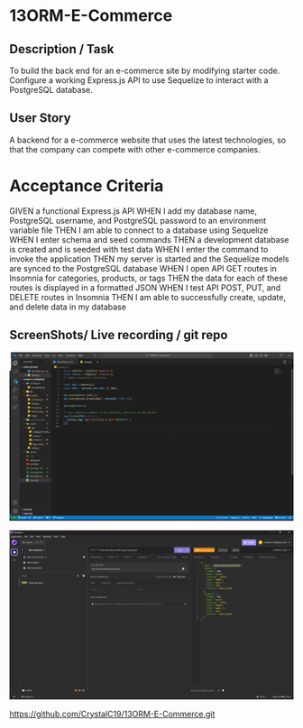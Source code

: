 # 13ORM-E-Commerce

## Description / Task
To build the back end for an e-commerce site by modifying starter code. Configure a working Express.js API to use Sequelize to interact with a PostgreSQL database.

## User Story

A backend for a e-commerce website that uses the latest technologies, 
so that the company can compete with other e-commerce companies.

# Acceptance Criteria
GIVEN a functional Express.js API
WHEN I add my database name, PostgreSQL username, and PostgreSQL password to an environment variable file
THEN I am able to connect to a database using Sequelize
WHEN I enter schema and seed commands
THEN a development database is created and is seeded with test data
WHEN I enter the command to invoke the application
THEN my server is started and the Sequelize models are synced to the PostgreSQL database
WHEN I open API GET routes in Insomnia for categories, products, or tags
THEN the data for each of these routes is displayed in a formatted JSON
WHEN I test API POST, PUT, and DELETE routes in Insomnia
THEN I am able to successfully create, update, and delete data in my database

## ScreenShots/ Live recording / git repo


![code](image.png)

![insomnia](image-1.png)

https://github.com/CrystalC19/13ORM-E-Commerce.git









